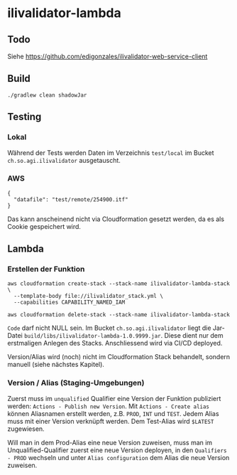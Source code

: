 # ilivalidator-lambda

## Todo
Siehe https://github.com/edigonzales/ilivalidator-web-service-client

## Build
```
./gradlew clean shadowJar
```

## Testing

### Lokal
Während der Tests werden Daten im Verzeichnis `test/local` im Bucket `ch.so.agi.ilivalidator` ausgetauscht.

### AWS
```
{
  "datafile": "test/remote/254900.itf"
}
```
Das kann anscheinend nicht via Cloudformation gesetzt werden, da es als Cookie gespeichert wird.

## Lambda
### Erstellen der Funktion
```
aws cloudformation create-stack --stack-name ilivalidator-lambda-stack \
  --template-body file://ilivalidator_stack.yml \
  --capabilities CAPABILITY_NAMED_IAM
```

```
aws cloudformation delete-stack --stack-name ilivalidator-lambda-stack
```

`Code` darf nicht NULL sein. Im Bucket `ch.so.agi.ilivalidator` liegt die Jar-Datei `build/libs/ilivalidator-lambda-1.0.9999.jar`. Diese dient nur dem erstmaligen Anlegen des Stacks. Anschliessend wird via CI/CD deployed.

Version/Alias wird (noch) nicht im Cloudformation Stack behandelt, sondern manuell (siehe nächstes Kapitel).

### Version / Alias (Staging-Umgebungen)
Zuerst muss im `unqualified` Qualifier eine Version der Funktion publiziert werden: `Actions - Publish new Version`. Mit `Actions - Create alias` können Aliasnamen erstellt werden, z.B. `PROD`, `INT` und `TEST`. Jedem Alias muss mit einer Version verknüpft werden. Dem Test-Alias wird `$LATEST` zugewiesen. 

Will man in dem Prod-Alias eine neue Version zuweisen, muss man im Unqualified-Qualifier zuerst eine neue Version deployen, in den `Qualifiers - PROD` wechseln und unter `Alias configuration` dem Alias die neue Version zuweisen.

